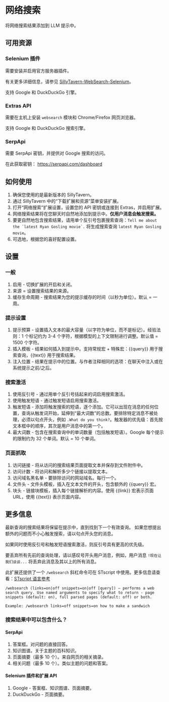 # 网络搜索

将网络搜索结果添加到 LLM 提示中。

## 可用资源

### Selenium 插件

需要安装并启用官方服务器插件。

有关更多详细信息，请参见 [SillyTavern-WebSearch-Selenium](https://github.com/SillyTavern/SillyTavern-WebSearch-Selenium)。

支持 Google 和 DuckDuckGo 引擎。

### Extras API

需要在主机上安装 `websearch` 模块和 Chrome/Firefox 网页浏览器。

支持 Google 和 DuckDuckGo 搜索引擎。

### SerpApi

需要 SerpApi 密钥，并提供对 Google 搜索的访问。

在此获取密钥： https://serpapi.com/dashboard

## 如何使用

1. 确保您使用的是最新版本的 SillyTavern。
2. 通过 SillyTavern 中的“下载扩展和资源”菜单安装扩展。
3. 打开“网络搜索”扩展设置，设置您的 API 密钥或连接到 Extras，并启用扩展。
4. 网络搜索结果将在您聊天时自然地添加到提示中。**仅用户消息会触发搜索。**
5. 要更自然地包含搜索结果，请用单个反引号包裹搜索查询：```Tell me about the `latest Ryan Gosling movie`.``` 将生成搜索查询 `latest Ryan Gosling movie`。
6. 可选地，根据您的喜好配置设置。

## 设置

### 一般

1. 启用 - 切换扩展的开启和关闭。
2. 来源 = 设置搜索结果的来源。
3. 缓存生命周期 - 搜索结果为您的提示缓存的时间（以秒为单位）。默认 = 一周。

### 提示设置

1. 提示预算 - 设置插入文本的最大容量（以字符为单位，而不是标记）。经验法则：1 个标记约为 3-4 个字符，根据模型的上下文限制进行调整。默认值 = 1500 个字符。
2. 插入模板 - 结果如何插入到提示中。支持常规宏 + 特殊宏：\{\{query\}\} 用于搜索查询，\{\{text\}\} 用于搜索结果。
3. 注入位置 - 结果在提示中的位置。与作者注释相同的选项：在聊天中注入或在系统提示之前/之后。

### 搜索激活

1. 使用反引号 - 通过用单个反引号括起来的词启用搜索激活。
2. 使用触发短语 - 通过触发短语启用搜索激活。
3. 触发短语 - 添加将触发搜索的短语，逐个添加。它可以出现在消息的任何位置，查询从触发词开始，延伸到“最大词数”的总数。要排除特定消息不被处理，必须以句点开头，例如 `.What do you think?`。触发器的优先级：首先按文本框中的顺序，其次是用户消息中的第一个。
4. 最大词数 - 包含在搜索查询中的单词数量（包括触发短语）。Google 每个提示的限制约为 32 个单词。默认 = 10 个单词。

### 页面抓取

1. 访问链接 - 将从访问的搜索结果页面提取文本并保存到文件附件中。
2. 访问计数 - 将访问和解析多少个链接以提取文本。
3. 访问域名黑名单 - 要排除访问的网站域名。每行一个。
4. 文件头 - 文件头模板，插入在文本文件的开头，包含额外的 \{\{query\}\} 宏。
5. 块头 - 链接块模板，插入每个链接解析的内容。使用 \{\{link\}\} 宏表示页面 URL，使用 \{\{text\}\} 表示页面内容。

## 更多信息

最新查询的搜索结果将保留在提示中，直到找到下一个有效查询。
如果您想提出额外的问题而不小心触发搜索，请以句点开头您的消息。

如果同时使用反引号和触发短语搜索激活，则反引号具有更高的优先级。

要丢弃所有先前的查询处理，请以感叹号开头用户消息，例如，用户消息 `!现在让我们谈谈...` 将丢弃此消息及其以上的所有消息。

此扩展还提供了一个 `/websearch` 斜杠命令可在 STscript 中使用。更多信息请查看：[STscript 语言参考](https://docs.sillytavern.app/usage/st-script/)

```
/websearch (links=on|off snippets=on|off [query]) – performs a web search query. Use named arguments to specify what to return - page snippets (default: on), full parsed pages (default: off) or both.

Example: /websearch links=off snippets=on how to make a sandwich
```

### 搜索结果中可以包含什么？

#### SerpApi

1. 答案框。对问题的直接回答。
2. 知识图谱。关于主题的百科知识。
3. 页面摘要（最多 10 个）。来自网页的相关摘录。
4. 相关问题（最多 10 个）。类似主题的问题和答案。

#### Selenium 插件和扩展 API

1. Google - 答案框、知识图谱、页面摘要。
2. DuckDuckGo - 页面摘要。